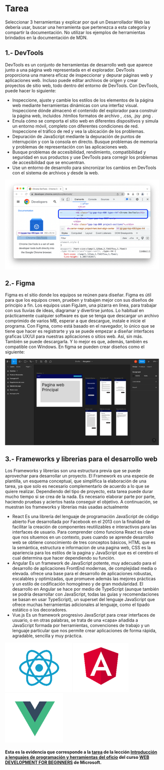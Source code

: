 # Tarea
Seleccionar 3 herramientas y explicar por qué un Desarrollador Web las debería usar, buscar una herramienta que pertenezca a esta categoría y compartir la documentación. No utilizar los ejemplos de herramientas brindados en la documentación de MDN.

## 1.- DevTools
DevTools es un conjunto de herramientas de desarrollo web que aparece junto a una página web representada en el explorador. DevTools proporciona una manera eficaz de inspeccionar y depurar páginas web y aplicaciones web. Incluso puede editar archivos de origen y crear proyectos de sitio web, todo dentro del entorno de DevTools.
Con DevTools, puede hacer lo siguiente:
- Inspeccione, ajuste y cambie los estilos de los elementos de la página web mediante herramientas dinámicas con una interfaz visual. Inspeccione dónde almacenó el contenido del explorador para construir la página web, incluidos .htmllos formatos de archivo , .css, .jsy .png .
- Emula cómo se comporta el sitio web en diferentes dispositivos y simula un entorno móvil, completo con diferentes condiciones de red. Inspeccione el tráfico de red y vea la ubicación de los problemas.
- Depuración de JavaScript mediante la depuración de puntos de interrupción y con la consola en directo. Busque problemas de memoria y problemas de representación con las aplicaciones web.
- Busque problemas de accesibilidad, rendimiento, compatibilidad y seguridad en sus productos y use DevTools para corregir los problemas de accesibilidad que se encuentran.
- Use un entorno de desarrollo para sincronizar los cambios en DevTools con el sistema de archivos y desde la web.

<a href="https://developer.chrome.com/docs/devtools/"><img src="../img/Tool-1.png" alt="" width="" height=""></a>

## 2.- Figma
Figma es el sitio donde los equipos se reúnen para diseñar. Figma es útil para que los equipos creen, prueben y trabajen mejor con sus diseños de principio a fin. Los equipos usan FigJam, una pizarra en línea, para trabajar con sus lluvias de ideas, diagramar y divertirse juntos.
Lo habitual en prácticamente cualquier software es que se tenga que descargar un archivo comprimido de varios MB, esperar a que descargue, instale e inicie el programa.
Con Figma, como está basado en el navegador, lo único que se tiene que hacer es registrarte y ya se puede empezar a diseñar interfaces graficas UX/UI para nuestras aplicaciones o sitios web. Así, sin más.
También se puede descargarla. Y lo mejor es que, además, también es compatible con Windows.
En figma se pueden crear diseños como el siguiente:

<a href="https://www.figma.com/"><img src="../img/Tool-2.png" alt="" width="" height=""></a>

## 3.- Frameworks y librerias para el desarrollo web
Los Frameworks y librerías son una estructura previa que se puede aprovechar para desarrollar un proyecto.
El Framework es una especie de plantilla, un esquema conceptual, que simplifica la elaboración de una tarea, ya que solo es necesario complementarlo de acuerdo a lo que se quiere realizar.
Dependiendo del tipo de proyecto, esta tarea puede durar mucho tiempo si se crea de la nada. Es necesario elaborar parte por parte, haciendo pruebas y aciertos hasta conseguir el objetivo.
A continuación, se muestran los frameworks y librerías más usadas actualmente 
- React 
Es una librería del lenguaje de programación JavaScript de código abierto Fue desarrollada por Facebook en el 2013 con la finalidad de facilitar la creación de componentes reutilizables e interactivos para las interfaces de usuario. Para comprender cómo funciona React es clave que nos situemos en un contexto, pues cuando se aprende desarrollo web se obtiene conocimiento de tres conceptos básicos, HTML que es la semántica, estructura e informacion de una pagina web, CSS es la apariencia para los estilos de la pagina y JavaScript que es el cerebro el cual determina que hacer dependiendo su función.
- Angular 
Es un framework de JavaScript potente, muy adecuado para el desarrollo de aplicaciones FrontEnd modernas, de complejidad media o elevada. ofrece una base para el desarrollo de aplicaciones robustas, escalables y optimizadas, que promueve además las mejores prácticas y un estilo de codificación homogéneo y de gran modularidad. El desarrollo en Angular se hace por medio de TypeScript (aunque también se podría desarrollar con JavaScript, todas las guías y recomendaciones se basan en usar TypeScript), un superset del lenguaje JavaScript que ofrece muchas herramientas adicionales al lenguaje, como el tipado estático o los decoradores.
- Vue.js
Es un framework progresivo JavaScript para crear interfaces de usuario, o en otras palabras, se trata de una «capa» añadida a JavaScript formada por herramientas, convenciones de trabajo y un lenguaje particular que nos permite crear aplicaciones de forma rápida, agradable, sencilla y muy práctica.

<a href="https://es.react.dev/"><img src="../img/Tool-3-1.png" alt="" width="" height=""></a> <a href="https://angular.io/"><img src="../img/Tool-3-2.png" alt="" width="" height=""></a> <a href="https://vuejs.org/"><img src="../img/Tool-3-3.png" alt="" width="" height=""></a>

#### Esta es la evidencia que corresponde a la <a href="https://github.com/microsoft/Web-Dev-For-Beginners/blob/main/1-getting-started-lessons/1-intro-to-programming-languages/translations/assignment.es.md">tarea</a> de la lección <a href="https://github.com/microsoft/Web-Dev-For-Beginners/blob/main/1-getting-started-lessons/1-intro-to-programming-languages/translations/README.es.md">Introducción a lenguajes de programación y herramientas del oficio</a> del curso <a href="https://github.com/microsoft/Web-Dev-For-Beginners">WEB DEVELOPMENT FOR BEGINNERS</a> de Microsoft.